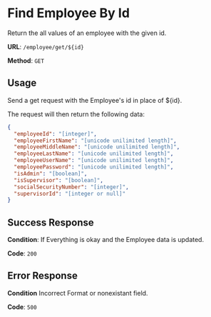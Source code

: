 # Find Employee By Id

Return the all values of an employee with the given id.

**URL**: `/employee/get/${id}`

**Method**: `GET`

## Usage

Send a get request with the Employee's id in place of ${id}.

The request will then return the following data:

```json
{
  "employeeId": "[integer]",
  "employeeFirstName": "[unicode unilimited length]",
  "employeeMiddleName": "[unicode unilimited length]",
  "employeeLastName": "[unicode unilimited length]",
  "employeeUserName": "[unicode unilimited length]",
  "employeePassword": "[unicode unilimited length]",
  "isAdmin": "[boolean]",
  "isSupervisor": "[boolean]",
  "socialSecurityNumber": "[integer]",
  "supervisorId": "[integer or null]"
}
```

## Success Response

**Condition**: If Everything is okay and the Employee data is updated.

**Code**: `200`

## Error Response

**Condition** Incorrect Format or nonexistant field.

**Code**: `500`
